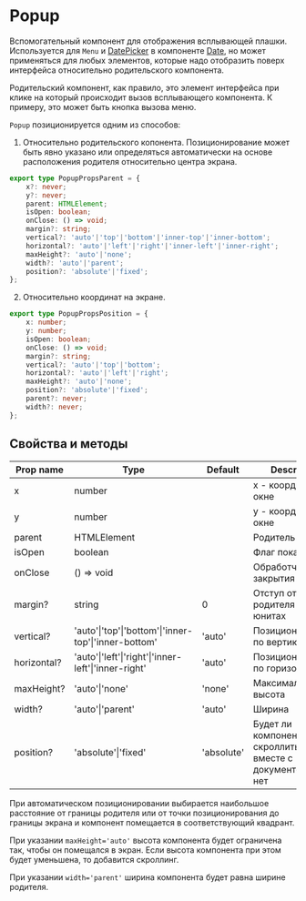 # Popup
Вспомогательный компонент для отображения всплывающей плашки. Используется для `Menu` и [DatePicker](../DatePicker.md) в компоненте [Date](../Date.md), но может применяться для любых элементов, которые надо отобразить поверх интерфейса относительно родительского компонента.

Родительский компонент, как правило, это элемент интерфейса при клике на который происходит вызов всплывающего компонента. К примеру, это может быть кнопка вызова меню.

`Popup` позиционируется одним из способов:
1. Относительно родительского копонента. Позиционирование может быть явно указано или определяться автоматически на основе расположения родителя относительно центра экрана.

```ts
export type PopupPropsParent = {
    x?: never;
    y?: never;
    parent: HTMLElement;
    isOpen: boolean;
    onClose: () => void;
    margin?: string;
    vertical?: 'auto'|'top'|'bottom'|'inner-top'|'inner-bottom';
    horizontal?: 'auto'|'left'|'right'|'inner-left'|'inner-right';
    maxHeight?: 'auto'|'none';
    width?: 'auto'|'parent';
    position?: 'absolute'|'fixed';
};
```
2. Относительно координат на экране.

```ts
export type PopupPropsPosition = {
    x: number;
    y: number;
    isOpen: boolean;
    onClose: () => void;
    margin?: string;
    vertical?: 'auto'|'top'|'bottom';
    horizontal?: 'auto'|'left'|'right';
    maxHeight?: 'auto'|'none';
    position?: 'absolute'|'fixed';
    parent?: never;
    width?: never;
};
```


## Свойства и методы
|Prop name|Type|Default|Description|
|---------|----|-------|-----------|
|x|number||x - координата в окне|
|y|number||y - координата в окне|
|parent|HTMLElement||Родитель|
|isOpen|boolean||Флаг показа|
|onClose|() => void||Обработчик закрытия|
|margin?|string|0|Отступ от родителя в css-юнитах
vertical?|'auto'\|'top'\|'bottom'\|'inner-top'\|'inner-bottom'|'auto'|Позиционирование по вертикали
horizontal?|'auto'\|'left'\|'right'\|'inner-left'\|'inner-right'|'auto'|Позиционирование по горизонтали
maxHeight?|'auto'\|'none'|'none'|Максимальная высота
width?|'auto'\|'parent'|'auto'|Ширина
position?|'absolute'\|'fixed'|'absolute'|Будет ли компонент скроллиться вместе с документом или нет

При автоматическом позиционировании выбирается наибольшое расстояние от границы родителя или от точки позиционирования до границы экрана и компонент помещается в соответствующий квадрант.

При указании `maxHeight='auto'` высота компонента будет ограничена так, чтобы он помещался в экран. Если высота компонента при этом будет уменьшена, то добавится скроллинг.

При указании `width='parent'` ширина компонента будет равна ширине родителя.

